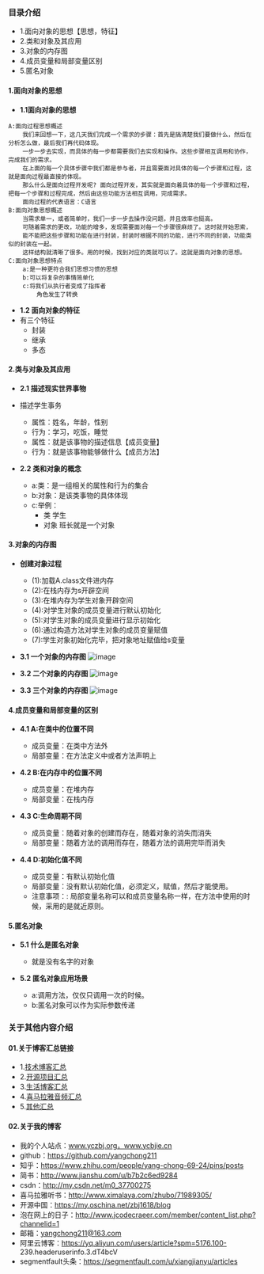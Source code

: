 ### 目录介绍
- 1.面向对象的思想【思想，特征】
- 2.类和对象及其应用
- 3.对象的内存图
- 4.成员变量和局部变量区别
- 5.匿名对象



#### 1.面向对象的思想
- **1.1面向对象的思想**
```
A:面向过程思想概述
    我们来回想一下，这几天我们完成一个需求的步骤：首先是搞清楚我们要做什么，然后在分析怎么做，最后我们再代码体现。
    一步一步去实现，而具体的每一步都需要我们去实现和操作。这些步骤相互调用和协作，完成我们的需求。
    在上面的每一个具体步骤中我们都是参与者，并且需要面对具体的每一个步骤和过程，这就是面向过程最直接的体现。
    那么什么是面向过程开发呢? 面向过程开发，其实就是面向着具体的每一个步骤和过程，把每一个步骤和过程完成，然后由这些功能方法相互调用，完成需求。
    面向过程的代表语言：C语言
B:面向对象思想概述
    当需求单一，或者简单时，我们一步一步去操作没问题，并且效率也挺高。
    可随着需求的更改，功能的增多，发现需要面对每一个步骤很麻烦了。这时就开始思索，
    能不能把这些步骤和功能在进行封装，封装时根据不同的功能，进行不同的封装，功能类似的封装在一起。
    这样结构就清晰了很多。用的时候，找到对应的类就可以了。这就是面向对象的思想。
C:面向对象思想特点
    a:是一种更符合我们思想习惯的思想
    b:可以将复杂的事情简单化
    c:将我们从执行者变成了指挥者
        角色发生了转换
```

- **1.2 面向对象的特征**
- 有三个特征
	* 封装
	* 继承
	* 多态



#### 2.类与对象及其应用
- **2.1 描述现实世界事物**
- 描述学生事务
	* 属性：姓名，年龄，性别
	* 行为：学习，吃饭，睡觉
	* 属性：就是该事物的描述信息【成员变量】
	* 行为：就是该事物能够做什么【成员方法】


- **2.2 类和对象的概念**
	* a:类：是一组相关的属性和行为的集合
	* b:对象：是该类事物的具体体现
	* c:举例：
		* 类    学生
		* 对象    班长就是一个对象



#### 3.对象的内存图
- **创建对象过程**
	* (1):加载A.class文件进内存
	* (2):在栈内存为s开辟空间
	* (3):在堆内存为学生对象开辟空间
	* (4):对学生对象的成员变量进行默认初始化
	* (5):对学生对象的成员变量进行显示初始化
	* (6):通过构造方法对学生对象的成员变量赋值
	* (7):学生对象初始化完毕，把对象地址赋值给s变量



- **3.1 一个对象的内存图**
![image](https://upload-images.jianshu.io/upload_images/4432347-e4c71acc1249a4c0.png?imageMogr2/auto-orient/strip%7CimageView2/2/w/1240)


- **3.2 二个对象的内存图**
![image](https://upload-images.jianshu.io/upload_images/4432347-9ff740d90e7c286b.png?imageMogr2/auto-orient/strip%7CimageView2/2/w/1240)


- **3.3 三个对象的内存图**
![image](https://upload-images.jianshu.io/upload_images/4432347-309a3d5d84512dd4.png?imageMogr2/auto-orient/strip%7CimageView2/2/w/1240)



#### 4.成员变量和局部变量的区别
- **4.1 A:在类中的位置不同**
	* 成员变量：在类中方法外
	* 局部变量：在方法定义中或者方法声明上


- **4.2 B:在内存中的位置不同**
	* 成员变量：在堆内存
	* 局部变量：在栈内存


- **4.3 C:生命周期不同**
	* 成员变量：随着对象的创建而存在，随着对象的消失而消失
	* 局部变量：随着方法的调用而存在，随着方法的调用完毕而消失


- **4.4 D:初始化值不同**
	* 成员变量：有默认初始化值
	* 局部变量：没有默认初始化值，必须定义，赋值，然后才能使用。
	* 注意事项：: 局部变量名称可以和成员变量名称一样，在方法中使用的时候，采用的是就近原则。



#### 5.匿名对象
- **5.1 什么是匿名对象**
	* 就是没有名字的对象



- **5.2 匿名对象应用场景**
	* a:调用方法，仅仅只调用一次的时候。
	* b:匿名对象可以作为实际参数传递



### 关于其他内容介绍
#### 01.关于博客汇总链接
- 1.[技术博客汇总](https://www.jianshu.com/p/614cb839182c)
- 2.[开源项目汇总](https://blog.csdn.net/m0_37700275/article/details/80863574)
- 3.[生活博客汇总](https://blog.csdn.net/m0_37700275/article/details/79832978)
- 4.[喜马拉雅音频汇总](https://www.jianshu.com/p/f665de16d1eb)
- 5.[其他汇总](https://www.jianshu.com/p/53017c3fc75d)



#### 02.关于我的博客
- 我的个人站点：www.yczbj.org，www.ycbjie.cn
- github：https://github.com/yangchong211
- 知乎：https://www.zhihu.com/people/yang-chong-69-24/pins/posts
- 简书：http://www.jianshu.com/u/b7b2c6ed9284
- csdn：http://my.csdn.net/m0_37700275
- 喜马拉雅听书：http://www.ximalaya.com/zhubo/71989305/
- 开源中国：https://my.oschina.net/zbj1618/blog
- 泡在网上的日子：http://www.jcodecraeer.com/member/content_list.php?channelid=1
- 邮箱：yangchong211@163.com
- 阿里云博客：https://yq.aliyun.com/users/article?spm=5176.100- 239.headeruserinfo.3.dT4bcV
- segmentfault头条：https://segmentfault.com/u/xiangjianyu/articles

